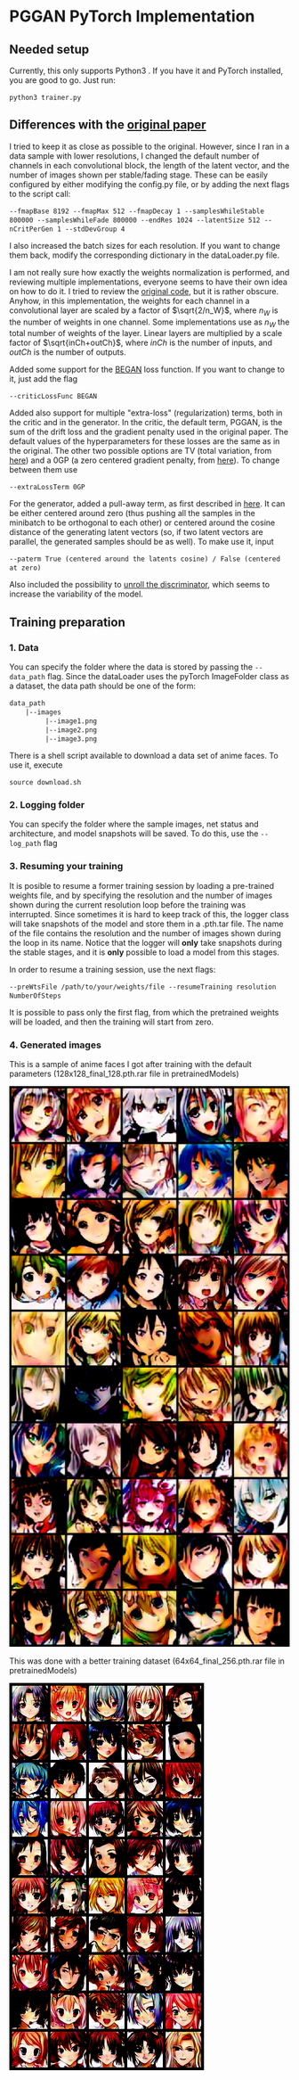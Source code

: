 # PGGAN PyTorch Implementation

## Needed setup
Currently, this only supports Python3 . If you have it and PyTorch installed, you are good to go. Just run:

```
python3 trainer.py
```

## Differences with the [original paper](https://arxiv.org/abs/1710.10196)

I tried to keep it as close as possible to the original. However, since I ran in a data sample
with lower resolutions, I changed the default number of channels in each convolutional block, the 
length of the latent vector, and the number of images shown per stable/fading stage. These
can be easily configured by either modifying the config.py file, or by adding the next flags to the
script call:

``` shell
--fmapBase 8192 --fmapMax 512 --fmapDecay 1 --samplesWhileStable 800000 --samplesWhileFade 800000 --endRes 1024 --latentSize 512 --nCritPerGen 1 --stdDevGroup 4
```

I also increased the batch sizes for each resolution. If you want to change them back, modify the corresponding dictionary
in the dataLoader.py file.

I am not really sure how exactly the weights normalization is performed, and reviewing multiple implementations, everyone seems
to have their own idea on how to do it. I tried to review the [original code](https://github.com/tkarras/progressive_growing_of_gans), 
but it is rather obscure. Anyhow, in this implementation, the weights for each channel in a convolutional layer are scaled by a factor 
of $\sqrt{2/n_W}$, where $n_W$ is the number of weights in one channel. Some implementations use as $n_W$ the total number of weights of 
the layer. Linear layers are multiplied by a scale factor of $\sqrt{inCh+outCh}$, where $inCh$ is the number of inputs, and $outCh$ is 
the number of outputs. 

Added some support for the [BEGAN](https://arxiv.org/abs/1703.10717) loss function. If you want to change to it, just add the flag
``` shell
--criticLossFunc BEGAN
```

Added also support for multiple "extra-loss" (regularization) terms, both in the critic and in the generator. In the critic, the default term, PGGAN, is the
sum of the drift loss and the gradient penalty used in the original paper. The default values of the hyperparameters for these losses are the
same as in the original. The other two possible options are TV (total variation, from [here](https://arxiv.org/abs/1812.00810)) and a 
0GP (a zero centered gradient penalty, from [here](https://arxiv.org/abs/1902.03984)). To change between them use
``` shell
--extraLossTerm 0GP
```

For the generator, added a pull-away term, as first described in [here](https://arxiv.org/abs/1609.03126). It can be either centered around zero (thus pushing
all the samples in the  minibatch to be orthogonal to each other) or centered around the cosine distance of the generating latent vectors (so, if two latent vectors are parallel, the generated samples should be as well). To make use it, input
``` shell
--paterm True (centered around the latents cosine) / False (centered at zero)
```

Also included the possibility to [unroll the discriminator](https://arxiv.org/abs/1611.02163), which seems to increase the variability of the model.

## Training preparation
### 1. Data
You can specify the folder where the data is stored by passing the `--data_path` flag. Since the dataLoader uses the pyTorch ImageFolder class as a dataset, the data path should be one of the form:

```shell
data_path
    |--images
         |--image1.png
         |--image2.png
         |--image3.png
```

There is a shell script available to download a data set of anime faces. To use it, execute
```shell
source download.sh
```

### 2. Logging folder
You can specify the folder where the sample images, net status and architecture, and model snapshots will be saved. To do this, use the `--log_path` flag

### 3. Resuming your training
It is posible to resume a former training session by loading a pre-trained weights file, and by specifying the resolution and the number of images shown during
the current resolution loop before the training was interrupted. Since sometimes it is hard to keep track of this, the logger class will take snapshots of the model and store them in a .pth.tar file. The name of the file contains the resolution and the number of images shown during the loop in its name. Notice that the logger will **only** take snapshots during the stable stages, and it is **only** possible to load a model from this stages. 

In order to resume a training session, use the next flags:
```
--preWtsFile /path/to/your/weights/file --resumeTraining resolution NumberOfSteps
```

It is possible to pass only the first flag, from which the pretrained weights will be loaded, and then the training will start from zero.

### 4. Generated images

This is a sample of anime faces I got after training with the default parameters (128x128_final_128.pth.rar file in pretrainedModels)

![genImages](./generatedImages.png)

This was done with a better training dataset (64x64_final_256.pth.rar file in pretrainedModels)

![genImagesGetchu](./generatedImagesGetchu.png)